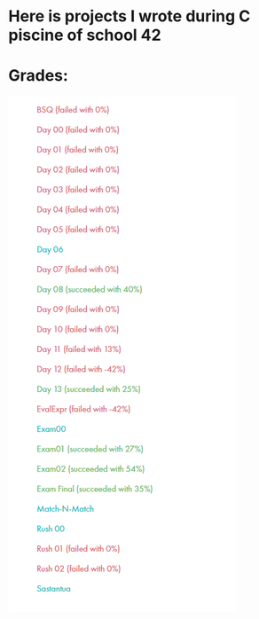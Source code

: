 # Here is projects I wrote during C piscine of school 42

# Grades:
![My grades:](https://github.com/tetovske/piscine/blob/master/grades.png)
